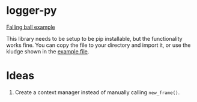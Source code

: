 # logger-py

[Falling ball example](https://review.github.io/?log=https://raw.githubusercontent.com/review/logger-py/master/examples/falling_sphere.json)

This library needs to be setup to be pip installable, but the functionality works fine. You can copy the file to your directory and import it, or use the kludge shown in the [example file](https://github.com/review/logger-py/blob/master/examples/falling_sphere.py).

# Ideas

1. Create a context manager instead of manually calling `new_frame()`.
